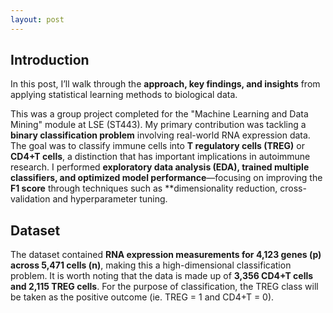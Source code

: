 ```yaml
---
layout: post
---
```

## Introduction

In this post, I’ll walk through the **approach, key findings, and insights** from applying statistical learning methods to biological data. 

This was a group project completed for the "Machine Learning and Data Mining" module at LSE (ST443). My primary contribution was tackling a **binary classification problem** involving real-world RNA expression data. The goal was to classify immune cells into **T regulatory cells (TREG)** or **CD4+T cells**, a distinction that has important implications in autoimmune research. I performed **exploratory data analysis (EDA), trained multiple classifiers, and optimized model performance**—focusing on improving the **F1 score** through techniques such as **dimensionality reduction, cross-validation and hyperparameter tuning.

## Dataset

The dataset contained **RNA expression measurements for 4,123 genes (p) across 5,471 cells (n)**, making this a high-dimensional classification problem. It is worth noting that the data is made up of **3,356 CD4+T cells and 2,115 TREG cells**. For the purpose of classification, the TREG class will be taken as the positive outcome (ie. TREG = 1 and CD4+T = 0). 



[jekyll-docs]: http://jekyllrb.com/docs/home
[jekyll-gh]:   https://github.com/jekyll/jekyll
[jekyll-talk]: https://talk.jekyllrb.com/
